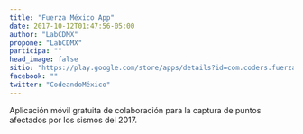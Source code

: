 ```yaml
---
title: "Fuerza México App"
date: 2017-10-12T01:47:56-05:00
author: "LabCDMX"
propone: "LabCDMX"
participa: ""
head_image: false
sitio: "https://play.google.com/store/apps/details?id=com.coders.fuerzamexico&pcampaignid=MKT-Other-global-all-co-prtnr-py-PartBadge-Mar2515-1"
facebook: ""
twitter: "CodeandoMéxico"
---
```

Aplicación móvil gratuita de colaboración para la captura de puntos afectados por los sismos del 2017.
